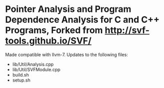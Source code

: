 # Pointer Analysis and Program Dependence Analysis for C and C++ Programs, Forked from http://svf-tools.github.io/SVF/

Made compatible with llvm-7.
Updates to the following files:
 - lib/Util/Analysis.cpp
 - lib/Util/SVFModule.cpp
 - build.sh
 - setup.sh

